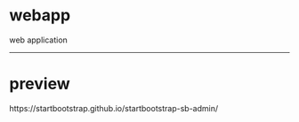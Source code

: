 # webapp
web application

---

<h1>preview</h1>
https://startbootstrap.github.io/startbootstrap-sb-admin/
